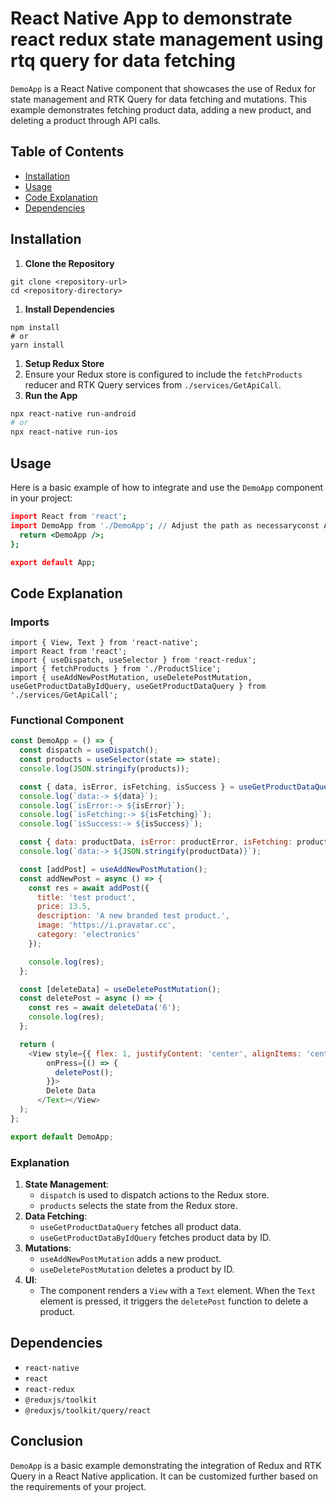 # React Native App to demonstrate react redux state management using rtq query for data fetching

`DemoApp` is a React Native component that showcases the use of Redux for state management and RTK Query for data fetching and mutations. This example demonstrates fetching product data, adding a new product, and deleting a product through API calls.

## Table of Contents

*   [Installation](https://chatgpt.com/c/ef603981-5ec9-4570-8ba0-1a232541a4e9#installation)
*   [Usage](https://chatgpt.com/c/ef603981-5ec9-4570-8ba0-1a232541a4e9#usage)
*   [Code Explanation](https://chatgpt.com/c/ef603981-5ec9-4570-8ba0-1a232541a4e9#code-explanation)
*   [Dependencies](https://chatgpt.com/c/ef603981-5ec9-4570-8ba0-1a232541a4e9#dependencies)

## Installation

1. **Clone the Repository**

```crmsh
git clone <repository-url>
cd <repository-directory>
```

1. **Install Dependencies**

```mipsasm
npm install
# or
yarn install
```

1. **Setup Redux Store**
2. Ensure your Redux store is configured to include the `fetchProducts` reducer and RTK Query services from `./services/GetApiCall`.
3. **Run the App**

```dockerfile
npx react-native run-android
# or
npx react-native run-ios
```

## Usage

Here is a basic example of how to integrate and use the `DemoApp` component in your project:

```coffeescript
import React from 'react';
import DemoApp from './DemoApp'; // Adjust the path as necessaryconst App = () => {
  return <DemoApp />;
};

export default App;
```

## Code Explanation

### Imports

```pgsql
import { View, Text } from 'react-native';
import React from 'react';
import { useDispatch, useSelector } from 'react-redux';
import { fetchProducts } from './ProductSlice';
import { useAddNewPostMutation, useDeletePostMutation, useGetProductDataByIdQuery, useGetProductDataQuery } from './services/GetApiCall';
```

### Functional Component

```javascript
const DemoApp = () => {
  const dispatch = useDispatch();
  const products = useSelector(state => state);
  console.log(JSON.stringify(products));

  const { data, isError, isFetching, isSuccess } = useGetProductDataQuery();
  console.log(`data:-> ${data}`); 
  console.log(`isError:-> ${isError}`); 
  console.log(`isFetching:-> ${isFetching}`); 
  console.log(`isSuccess:-> ${isSuccess}`);

  const { data: productData, isError: productError, isFetching: productFetching, isSuccess: productSuccess } = useGetProductDataByIdQuery(1);
  console.log(`data:-> ${JSON.stringify(productData)}`);

  const [addPost] = useAddNewPostMutation();
  const addNewPost = async () => {
    const res = await addPost({
      title: 'test product',
      price: 13.5,
      description: 'A new branded test product.',
      image: 'https://i.pravatar.cc',
      category: 'electronics'
    });

    console.log(res);
  };

  const [deleteData] = useDeletePostMutation();
  const deletePost = async () => {
    const res = await deleteData('6');
    console.log(res);
  };

  return (
    <View style={{ flex: 1, justifyContent: 'center', alignItems: 'center' }}><Textstyle={{ padding: 20, borderWidth: 0.5 }}
        onPress={() => {
          deletePost();
        }}>
        Delete Data
      </Text></View>
  );
};

export default DemoApp;
```

### Explanation

1. **State Management**:
    *   `dispatch` is used to dispatch actions to the Redux store.
    *   `products` selects the state from the Redux store.
2. **Data Fetching**:
    *   `useGetProductDataQuery` fetches all product data.
    *   `useGetProductDataByIdQuery` fetches product data by ID.
3. **Mutations**:
    *   `useAddNewPostMutation` adds a new product.
    *   `useDeletePostMutation` deletes a product by ID.
4. **UI**:
    *   The component renders a `View` with a `Text` element. When the `Text` element is pressed, it triggers the `deletePost` function to delete a product.

## Dependencies

*   `react-native`
*   `react`
*   `react-redux`
*   `@reduxjs/toolkit`
*   `@reduxjs/toolkit/query/react`

## Conclusion

`DemoApp` is a basic example demonstrating the integration of Redux and RTK Query in a React Native application. It can be customized further based on the requirements of your project.

